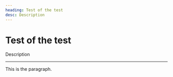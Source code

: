 ```yaml
---
heading: Test of the test
desc: Description
---
```


# Test of the test

Description

---

This is the paragraph.
